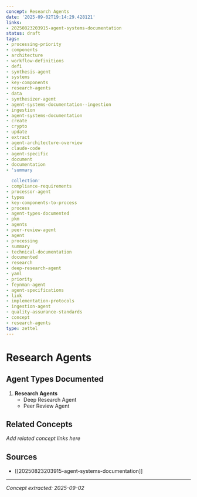 ```yaml
---
concept: Research Agents
date: '2025-09-02T19:14:29.428121'
links:
- 20250823203915-agent-systems-documentation
status: draft
tags:
- processing-priority
- components
- architecture
- workflow-definitions
- defi
- synthesis-agent
- systems
- key-components
- research-agents
- data
- synthesizer-agent
- agent-systems-documentation--ingestion
- ingestion
- agent-systems-documentation
- create
- crypto
- update
- extract
- agent-architecture-overview
- claude-code
- agent-specific
- document
- documentation
- 'summary

  collection'
- compliance-requirements
- processor-agent
- types
- key-components-to-process
- process
- agent-types-documented
- pkm
- agents
- peer-review-agent
- agent
- processing
- summary
- technical-documentation
- documented
- research
- deep-research-agent
- yaml
- priority
- feynman-agent
- agent-specifications
- link
- implementation-protocols
- ingestion-agent
- quality-assurance-standards
- concept
- research-agents
type: zettel
---
```


# Research Agents

## Agent Types Documented
1. **Research Agents**
   - Deep Research Agent
   - Peer Review Agent

## Related Concepts

*Add related concept links here*

## Sources

- [[20250823203915-agent-systems-documentation]]

---
*Concept extracted: 2025-09-02*
